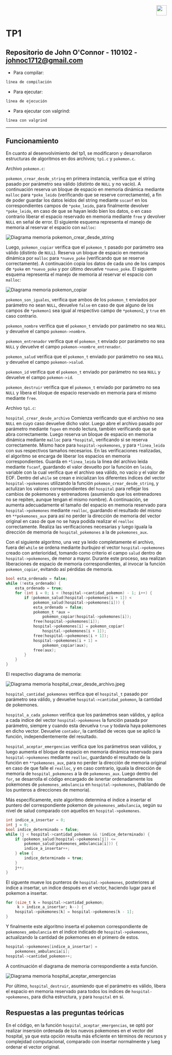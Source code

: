 <div align="right">
<img width="32px" src="img/algo2.svg">
</div>

# TP1

## Repositorio de John O'Connor - 110102 - johnoc1712@gmail.com

- Para compilar:

```bash
línea de compilación
```

- Para ejecutar:

```bash
línea de ejecución
```

- Para ejecutar con valgrind:
```bash
línea con valgrind
```
---
##  Funcionamiento

En cuanto al desenvolvimiento del tp1, se modificaron y desarrollaron estructuras de algoritmos en dos archivos; `tp1.c` y `pokemon.c`.

Archivo `pokemon.c`:

`pokemon_crear_desde_string` en primera instancia, verifica que el string pasado por parámetro sea válido (distinto de `NULL` y no vacío). A continuación reserva un bloque de espacio en memoria dinámica mediante `malloc` para `*poke_leido` (verificando que se reserve correctamente), a fin de poder guardar los datos leidos del string mediante `sscanf` en los correspondientes campos de `*poke_leido`, para finalmente devolver `*poke_leido`, en caso de que se hayan leido bien los datos, o en caso contrario liberar el espacio reservado en memoria mediante `free` y devolver `NULL` en señal de error. El siguiente esquema representa el manejo de memoria al reservar el espacio con `malloc`:

![Diagrama memoria pokemon_crear_desde_string](img/pokemon_crear_desde_string.jpeg)


Luego, `pokemon_copiar` verifica que el `pokemon_t` pasado por parámetro sea válido (distinto de `NULL`). Reserva un bloque de espacio en memoria dinámica por `malloc` para `*nuevo_poke` (verificando que se reserve correctamente). A continuación copia los datos de cada uno de los campos de `*poke` en `*nuevo_poke` y por último devuelve `*nuevo_poke`. El siguiente esquema representa el manejo de memoria al reservar el espacio con `malloc`: 

![Diagrama memoria pokemon_copiar](img/pokemon_copiar.jpeg)


`pokemon_son_iguales`, verifica que ambos de los `pokemon_t` enviados por parámetro no sean `NULL`, devuelve `false` en caso de que alguno de los campos de `*pokemon1` sea igual al respectivo campo de `*pokemon2`, y `true` en caso contrario.

`pokemon_nombre` verifica que el `pokemon_t` enviado por parámetro no sea `NULL` y devuelve el campo `pokemon->nombre`.

`pokemon_entrenador` verifica que el `pokemon_t` enviado por parámetro no sea `NULL` y devuelve el campo `pokemon->nombre_entrenador`.

`pokemon_salud` verifica que el `pokemon_t` enviado por parámetro no sea `NULL` y devuelve el campo `pokemon->salud`.

`pokemon_id` verifica que el `pokemon_t` enviado por parámetro no sea `NULL` y devuelve el campo `pokemon->id`.

`pokemon_destruir` verifica que el `pokemon_t` enviado por parámetro no sea `NULL` y libera el bloque de espacio reservado en memoria para el mismo mediante `free`.


Archivo `tp1.c`:

`hospital_crear_desde_archivo` Comienza verificando que el archivo no sea `NULL` en cuyo caso devuelve dicho valor. Luego abre el archivo pasado por parámetro mediante `fopen` en modo lectura, también verificando que se abra correctamente. Luego reserva un bloque de espacio en memoria dinámica mediante `malloc` para `*hospital`, verificando si se reserva correctamente. Mismo hace para `hospital->pokemones`, y para `*linea_leida` con sus respectivos tamaños necesarios. 
En las verificaciones realizadas, el algoritmo se encarga de liberar los espacios en memoria correspondientes. Guarda en `*linea_leida` la linea del archivo leida mediante `fscanf`, guardando el valor devuelto por la función en `leido`, variable con la cual verifica que el archivo sea válido, no vacío y el valor de EOF. 
Dentro del `while` se crean e inicializan los diferentes índices del vector `hospital->pokemones` utilizando la función `pokemon_crear_desde_string`, y actulizan los valores correspondientes del `hospital` para reflejar los cambios de pokemones y entrenadores (asumiendo que los entrenadores no se repiten, aunque tengan el mismo nombre). 
A continuación, se aumenta adecuadamente el tamaño del espacio en memoria reservado para `hospital->pokemones` mediante `realloc`, guardando el resultado del mismo en `**pokemones_aux` para así no perder la dirección de memoria del vector original en caso de que no se haya podida realizar el `realloc` correctamente. Realiza las verificaciones necesarias y luego iguala la dirección de memoria de `hospital_pokemones` a la de `pokemones_aux`.

Con el siguiente algoritmo, una vez ya leido completamente el archivo, fuera del `while` se ordena mediante _burbujeo_ el vector `hospital->pokemones` creado con anterioridad, tomando como criterio el campo `salud` dentro de `hospital->pokemones`, de menor a mayor. Durante este proceso, sea realizan liberaciones de espacio de memoria correspondientes, al invocar la función `pokemon_copiar`, evitando así pérdidas de memoria.

```c
bool esta_ordenado = false;
while (!esta_ordenado) {
    esta_ordenado = true;
    for (int i = 0; i < (hospital->cantidad_pokemon) - 1; i++) {
        if (pokemon_salud(hospital->pokemones[i + 1]) <
            pokemon_salud(hospital->pokemones[i])) {
            esta_ordenado = false;
            pokemon_t *aux =
                pokemon_copiar(hospital->pokemones[i]);
            free(hospital->pokemones[i]);
            hospital->pokemones[i] = pokemon_copiar(
                hospital->pokemones[i + 1]);
            free(hospital->pokemones[i + 1]);
            hospital->pokemones[i + 1] =
                pokemon_copiar(aux);
            free(aux);
        }
    }
}
```

El respectivo diagrama de memoria:

![Diagrama memoria hospital_crear_desde_archivo.jpeg](img/hospital_crear_desde_archivo.jpeg)


`hospital_cantidad_pokemones` verifica que el `hospital_t` pasado por parámetro sea válido, y devuelve `hospital->cantidad_pokemon`, la cantidad de pokemones.

`hospital_a_cada_pokemon` verifica que los parámetros sean válidos, y aplica a cada indice del vector `hospital->pokemones` la función pasada por parámetro, siempre y cuando esta devuelva `true` y todavía haya pokemones en dicho vector. Devuelve `contador`, la cantidad de veces que se aplicó la función, independientemente del resultado.

`hospital_aceptar_emergencias` verifica que los parámetros sean válidos, y luego aumenta el bloque de espacio en memoria dinámica reservado para `hospital->pokemones` mediante `realloc`, guardando el resultado de la función en `**pokemones_aux`, para no perder la dirección de memoria original en caso de que falle el `realloc`, y en caso contrario, iguala la dirección de memoria de `hospital_pokemones` a la de `pokemones_aux`. Luego dentro del `for`, se desarrolla el código encargado de isnertar ordenadamente los pokemones de `pokemones_ambulancia` en `hospital->pokemones`, (hablando de los punteros a direcciones de memoria).

Más específicamente, este algoritmo determina el índice a insertar el puntero del correspondiente pokemon de `pokemones_ambulancia`, según su nivel de salud comparado con aquellos en `hospital->pokemones`.

```c
int indice_a_insertar = 0;
int j = 0;
bool indice_determinado = false;
while (j < hospital->cantidad_pokemon && !indice_determinado) {
    if (pokemon_salud(hospital->pokemones[j]) <=
        pokemon_salud(pokemones_ambulancia[i])) {
        indice_a_insertar++;
    } else {
        indice_determinado = true;
    }
    j++;
}
```
El siguente mueve los punteros de `hospital->pokemones`, posteriores al indice a insertar, un indice después en el vector, haciendo lugar para el pokemon a insertar.

```c
for (size_t k = hospital->cantidad_pokemon;
     k > indice_a_insertar; k--) {
    hospital->pokemones[k] = hospital->pokemones[k - 1];
}
```

Y finalmente este algoritmo inserta el pokemon correspondiente de `pokemones_ambulancia` en el indice indicado de `hospital->pokemones`, actualizando la cantidad de pokemones en el primero de estos.

```c
hospital->pokemones[indice_a_insertar] =
    pokemones_ambulancia[i];
hospital->cantidad_pokemon++;
```

A continuación el diagrama de memoria correspondiente a esta función.

![Diagrama memoria hospital_aceptar_emergencias](img/hospital_aceptar_emergencias.jpeg)


Por último, `hospital_destruir`, asumiendo que el parámetro es válido, libera el espacio en memoria reservado para todos los indices de `hospital->pokemones`, para dicha estructura, y para `hospital` en sí.


## Respuestas a las preguntas teóricas
En el código, en la función `hospital_aceptar_emergencias`, se optó por realizar insersión ordenada de los nuevos pokemones en el vector del hospital, ya que esta opción resulta más eficiente en términos de recursos y complejidad computacional, comparado con insertar normalmente y lueg ordenar el vector original.
